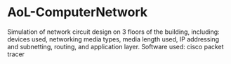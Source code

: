 # AoL-ComputerNetwork
Simulation of network circuit design on 3 floors of the building, including: devices used, networking media types, media length used, IP addressing and subnetting, routing, and application layer.
Software used: cisco packet tracer
